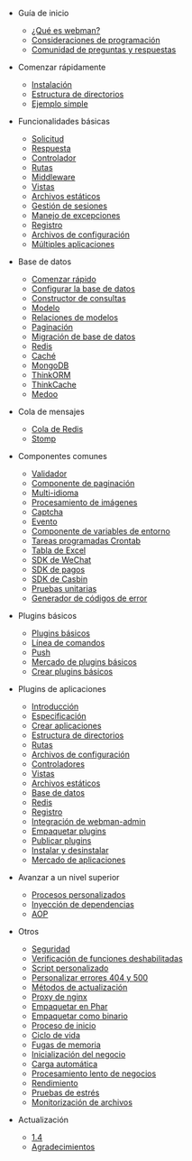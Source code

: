 - Guía de inicio

  - [¿Qué es webman?](README.md)
  - [Consideraciones de programación](attention.md)
  - [Comunidad de preguntas y respuestas](help.md)

- Comenzar rápidamente

  - [Instalación](install.md)
  - [Estructura de directorios](directory.md)
  - [Ejemplo simple](tutorial.md)

- Funcionalidades básicas

  - [Solicitud](request.md)
  - [Respuesta](response.md)
  - [Controlador](controller.md)
  - [Rutas](route.md)
  - [Middleware](middleware.md)
  - [Vistas](view.md)
  - [Archivos estáticos](static.md)
  - [Gestión de sesiones](session.md)
  - [Manejo de excepciones](exception.md)
  - [Registro](log.md)
  - [Archivos de configuración](config.md)
  - [Múltiples aplicaciones](multiapp.md)

- Base de datos

  - [Comenzar rápido](db/tutorial.md)
  - [Configurar la base de datos](db/config.md)
  - [Constructor de consultas](db/queries.md)
  - [Modelo](db/model.md)
  - [Relaciones de modelos](db/relationships.md)
  - [Paginación](db/paginator.md)
  - [Migración de base de datos](db/migration.md)
  - [Redis](db/redis.md)
  - [Caché](db/cache.md)
  - [MongoDB](db/mongo.md)
  - [ThinkORM](db/thinkorm.md)
  - [ThinkCache](db/thinkcache.md)
  - [Medoo](db/medoo.md)
  
- Cola de mensajes
  - [Cola de Redis](queue/redis.md)
  - [Stomp](queue/stomp.md)
 
- Componentes comunes
  - [Validador](components/validation.md)
  - [Componente de paginación](components/paginator.md)
  - [Multi-idioma](components/translation.md)
  - [Procesamiento de imágenes](components/image.md)
  - [Captcha](components/captcha.md)
  - [Evento](components/event.md)
  - [Componente de variables de entorno](components/env.md)
  - [Tareas programadas Crontab](components/crontab.md)
  - [Tabla de Excel](components/excel.md)
  - [SDK de WeChat](components/wechat.md)
  - [SDK de pagos](components/payment.md)
  - [SDK de Casbin](components/casbin.md)
  - [Pruebas unitarias](components/unitest.md)
  - [Generador de códigos de error](components/generate_error_code.md)

- Plugins básicos
  - [Plugins básicos](plugin/base.md)
  - [Línea de comandos](plugin/console.md)
  - [Push](plugin/push.md)
  - [Mercado de plugins básicos](plugin/market.md)
  - [Crear plugins básicos](plugin/create.md)

- Plugins de aplicaciones
  - [Introducción](app/app.md)
  - [Especificación](app/standard.md)
  - [Crear aplicaciones](app/create.md)
  - [Estructura de directorios](app/directory.md)
  - [Rutas](app/route.md)
  - [Archivos de configuración](app/config.md)
  - [Controladores](app/controller.md)
  - [Vistas](app/view.md)
  - [Archivos estáticos](app/static.md)
  - [Base de datos](app/database.md)
  - [Redis](app/redis.md)
  - [Registro](app/log.md)
  - [Integración de webman-admin](app/admin.md)
  - [Empaquetar plugins](app/pack.md)
  - [Publicar plugins](app/publish.md)
  - [Instalar y desinstalar](app/install.md)
  - [Mercado de aplicaciones](app/market.md)

- Avanzar a un nivel superior

  - [Procesos personalizados](process.md)
  - [Inyección de dependencias](di.md)
  - [AOP](aop.md)
  
- Otros
  - [Seguridad](others/security.md)
  - [Verificación de funciones deshabilitadas](others/disable-function-check.md)
  - [Script personalizado](others/scripts.md)
  - [Personalizar errores 404 y 500](others/custom-error-page.md)
  - [Métodos de actualización](others/upgrade.md)
  - [Proxy de nginx](others/nginx-proxy.md)
  - [Empaquetar en Phar](others/phar.md)
  - [Empaquetar como binario](others/bin.md)
  - [Proceso de inicio](others/process.md)
  - [Ciclo de vida](others/lifecycle.md)
  - [Fugas de memoria](others/memory-leak.md)
  - [Inicialización del negocio](others/bootstrap.md)
  - [Carga automática](others/autoload.md)
  - [Procesamiento lento de negocios](others/task.md)
  - [Rendimiento](others/performance.md)
  - [Pruebas de estrés](others/benchmarks.md)
  - [Monitorización de archivos](others/monitor.md)

- Actualización
  - [1.4](upgrade/1-4.md)
  - [Agradecimientos](thanks.md)
